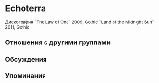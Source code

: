 # Echoterra

Дискография
"The Law of One" 2009, Gothic
"Land of the Midnight Sun" 2011, Gothic

## Отношения с другими группами


## Обсуждения


## Упоминания

